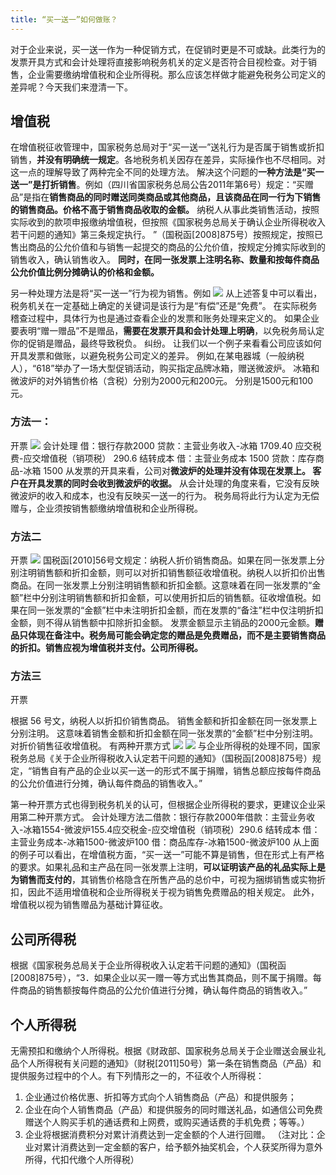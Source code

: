 ```yaml
---
title: “买一送一”如何做账？
---
```

对于企业来说，买一送一作为一种促销方式，在促销时更是不可或缺。此类行为的发票开具方式和会计处理将直接影响税务机关的定义是否符合目视检查。对于销售，企业需要缴纳增值税和企业所得税。那么应该怎样做才能避免税务公司定义的差异呢？今天我们来澄清一下。
## 增值税
在增值税征收管理中，国家税务总局对于“买一送一”送礼行为是否属于销售或折扣销售，**并没有明确统一规定**。各地税务机关因存在差异，实际操作也不尽相同。对这一点的理解导致了两种完全不同的处理方法。
解决这个问题的**一种方法是“买一送一”是打折销售**。例如（四川省国家税务总局公告2011年第6号）规定：“买赠品”是指在**销售商品的同时赠送同类商品或其他商品，且该商品在同一行为下销售的销售商品。价格不高于销售商品收取的金额。**
纳税人从事此类销售活动，按照实际收到的款项申报缴纳增值税，但按照《国家税务总局关于确认企业所得税收入若干问题的通知》第三条规定执行。 ”（国税函[2008]875号）按照规定，按照已售出商品的公允价值和与销售一起提交的商品的公允价值，按规定分摊实际收到的销售收入，确认销售收入。 **同时，在同一张发票上注明名称、数量和按每件商品公允价值比例分摊确认的价格和金额。**

 <!-- more -->

另一种处理方法是将“买一送一”行为视为销售。例如
![](/images/6947922aly4gs5tc8zkqlj20bs0kqgmq.jpg)
从上述答复中可以看出，税务机关在一定基础上确定的关键词是该行为是“有偿”还是“免费”。
在实际税务稽查过程中，具体行为也是通过查看企业的发票和账务处理来定义的。 如果企业要表明“赠一赠品”不是赠品，**需要在发票开具和会计处理上明确**，以免税务局认定你的促销是赠品，最终导致税负。 纠纷。
让我们以一个例子来看看公司应该如何开具发票和做账，以避免税务公司定义的差异。
例如,在某电器城（一般纳税人），“618”举办了一场大型促销活动，购买指定品牌冰箱，赠送微波炉。 冰箱和微波炉的对外销售价格（含税）分别为2000元和200元。 分别是1500元和100元。
### 方法一：
开票
![](/images/6947922aly4gs5tc8rm60j20he09sweg.jpg)
会计处理
借：银行存款2000
贷款：主营业务收入-冰箱           1709.40
     应交税费-应交增值税（销项税）  290.6
结转成本
借：主营业务成本                  1500
贷款：库存商品-冰箱               1500
从发票的开具来看，公司对**微波炉的处理并没有体现在发票上。 客户在开具发票的同时会收到微波炉的收据。**
从会计处理的角度来看，它没有反映微波炉的收入和成本，也没有反映买一送一的行为。 税务局将此行为认定为无偿赠与，企业须按销售额缴纳增值税和企业所得税。

### 方法二
开票
![](/images/6947922aly4gs5tc8ujdkj20hr09uglk.jpg)
国税函[2010]56号文规定：纳税人折价销售商品。如果在同一张发票上分别注明销售额和折扣金额，则可以对折扣销售额征收增值税。纳税人以折扣价出售商品。在同一张发票上分别注明销售额和折扣金额。这意味着在同一张发票的“金额”栏中分别注明销售额和折扣金额，可以使用折扣后的销售额。征收增值税。如果在同一张发票的“金额”栏中未注明折扣金额，而在发票的“备注”栏中仅注明折扣金额，则不得从销售额中扣除折扣金额。
发票金额显示主销品的2000元金额。**赠品只体现在备注中。税务局可能会确定您的赠品是免费赠品，而不是主要销售商品的折扣。销售应视为增值税并支付。公司所得税。**

### 方法三
开票

根据 56 号文，纳税人以折扣价销售商品。 销售金额和折扣金额在同一张发票上分别注明。 这意味着销售金额和折扣金额在同一张发票的“金额”栏中分别注明。 对折价销售征收增值税。
有两种开票方式
![](/images/6947922aly4gs5tc8w2c7j20hg09tq2x.jpg)
![](/images/6947922aly4gs5tc8ue8bj20hm09mjre.jpg)
与企业所得税的处理不同，国家税务总局《关于企业所得税收入认定若干问题的通知》（国税函[2008]875号）规定，“销售自有产品的企业以买一送一的形式不属于捐赠，销售总额应按每件商品的公允价值进行分摊，确认每件商品的销售收入。”

第一种开票方式也得到税务机关的认可，但根据企业所得税的要求，更建议企业采用第二种开票方式。
会计处理方法二借款：银行存款2000年借款：主营业务收入-冰箱1554-微波炉155.4应交税金-应交增值税（销项税）290.6
结转成本
借：主营业务成本-冰箱1500-微波炉100 借：商品库存-冰箱1500-微波炉100
从上面的例子可以看出，在增值税方面，“买一送一”可能不算是销售，但在形式上有严格的要求。如果礼品和主产品在同一张发票上注明，**可以证明该产品的礼品实际上是为销售而支付的**，其销售价格隐含在所售产品的总价中，可视为捆绑销售或实物折扣，因此不适用增值税和企业所得税关于视为销售免费赠品的相关规定。
此外，增值税以视为销售赠品为基础计算征收。

## 公司所得税

根据《国家税务总局关于企业所得税收入认定若干问题的通知》（国税函[2008]875号），“3．如果企业以买一赠一等方式出售其商品，则不属于捐赠。每件商品的销售额按每件商品的公允价值进行分摊，确认每件商品的销售收入。”
## 个人所得税

无需预扣和缴纳个人所得税。根据《财政部、国家税务总局关于企业赠送会展业礼品个人所得税有关问题的通知》（财税[2011]50号）第一条在销售商品（产品）和提供服务过程中的个人。有下列情形之一的，不征收个人所得税：

1. 企业通过价格优惠、折扣等方式向个人销售商品（产品）和提供服务；
2. 企业在向个人销售商品（产品）和提供服务的同时赠送礼品，如通信公司免费赠送个人购买手机的通话费和上网费，或购买通话费的手机免费；等等。）
3. 企业将根据消费积分对累计消费达到一定金额的个人进行回赠。 （注对比：企业对累计消费达到一定金额的客户，给予额外抽奖机会，个人获奖所得为意外所得，代扣代缴个人所得税）